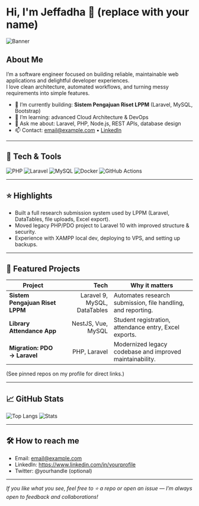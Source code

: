 # Hi, I'm Jeffadha 👋 (replace with your name)

![Banner](assets/banner.svg)

## About Me
I’m a software engineer focused on building reliable, maintainable web applications and delightful developer experiences.  
I love clean architecture, automated workflows, and turning messy requirements into simple features.

- 🔭 I’m currently building: **Sistem Pengajuan Riset LPPM** (Laravel, MySQL, Bootstrap)
- 🌱 I’m learning: advanced Cloud Architecture & DevOps
- 💬 Ask me about: Laravel, PHP, Node.js, REST APIs, database design
- 📫 Contact: [email@example.com](mailto:email@example.com) • [LinkedIn](https://www.linkedin.com/in/yourprofile)

---

## 🔧 Tech & Tools
![PHP](https://img.shields.io/badge/PHP-8.1-blue?logo=php&logoColor=white)
![Laravel](https://img.shields.io/badge/Laravel-10-ff2d20?logo=laravel&logoColor=white)
![MySQL](https://img.shields.io/badge/MySQL-8-blue?logo=mysql&logoColor=white)
![Docker](https://img.shields.io/badge/Docker-Container-2496ED?logo=docker&logoColor=white)
![GitHub Actions](https://img.shields.io/badge/GitHub_Actions-Automation-2088FF?logo=githubactions)

---

## ⭐ Highlights
- Built a full research submission system used by LPPM (Laravel, DataTables, file uploads, Excel export).
- Moved legacy PHP/PDO project to Laravel 10 with improved structure & security.
- Experience with XAMPP local dev, deploying to VPS, and setting up backups.

---

## 🔭 Featured Projects
| Project | Tech | Why it matters |
|---|---:|---|
| **Sistem Pengajuan Riset LPPM** | Laravel 9, MySQL, DataTables | Automates research submission, file handling, and reporting. |
| **Library Attendance App** | NestJS, Vue, MySQL | Student registration, attendance entry, Excel exports. |
| **Migration: PDO → Laravel** | PHP, Laravel | Modernized legacy codebase and improved maintainability. |

(See pinned repos on my profile for direct links.)

---

## 📈 GitHub Stats
![Top Langs](https://github-readme-stats.vercel.app/api/top-langs/?username=YOUR_USERNAME&layout=compact)
![Stats](https://github-readme-stats.vercel.app/api?username=YOUR_USERNAME&show_icons=true)

---

## 🛠️ How to reach me
- Email: email@example.com
- LinkedIn: https://www.linkedin.com/in/yourprofile
- Twitter: @yourhandle (optional)

---

_If you like what you see, feel free to ⭐ a repo or open an issue — I’m always open to feedback and collaborations!_

